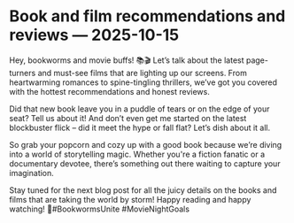 # Book and film recommendations and reviews — 2025-10-15

Hey, bookworms and movie buffs! 📚🎬 Let’s talk about the latest page-turners and must-see films that are lighting up our screens. From heartwarming romances to spine-tingling thrillers, we’ve got you covered with the hottest recommendations and honest reviews.

Did that new book leave you in a puddle of tears or on the edge of your seat? Tell us about it! And don’t even get me started on the latest blockbuster flick – did it meet the hype or fall flat? Let’s dish about it all.

So grab your popcorn and cozy up with a good book because we’re diving into a world of storytelling magic. Whether you're a fiction fanatic or a documentary devotee, there’s something out there waiting to capture your imagination.

Stay tuned for the next blog post for all the juicy details on the books and films that are taking the world by storm! Happy reading and happy watching! 🌟#BookwormsUnite #MovieNightGoals